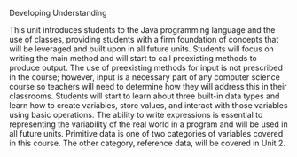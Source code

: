Developing Understanding

This unit introduces students to the Java programming language and the use of classes,
providing students with a firm foundation of concepts that will be leveraged and built upon in
all future units. Students will focus on writing the main method and will start to call preexisting
methods to produce output. The use of preexisting methods for input is not prescribed in the
course; however, input is a necessary part of any computer science course so teachers will
need to determine how they will address this in their classrooms. Students will start to learn
about three built-in data types and learn how to create variables, store values, and interact
with those variables using basic operations. The ability to write expressions is essential to
representing the variability of the real world in a program and will be used in all future units.
Primitive data is one of two categories of variables covered in this course. The other category,
reference data, will be covered in Unit 2. 